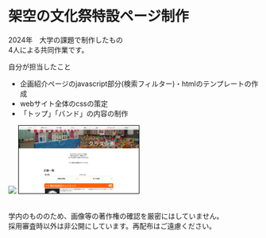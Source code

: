# 架空の文化祭特設ページ制作

2024年　大学の課題で制作したもの<br>
4人による共同作業です。

自分が担当したこと
- 企画紹介ページのjavascript部分(検索フィルター)・htmlのテンプレートの作成
- webサイト全体のcssの策定
- 「トップ」「バンド」の内容の制作

<img src="https://github.com/zakky-daily/school-festival-event-website/blob/main/screenshot1.png" width=48%> <img src="https://github.com/zakky-daily/school-festival-event-website/blob/main/screenshot2.png" width=48% style="border: 1px black solid;">

<br>
学内のもののため、画像等の著作権の確認を厳密にはしていません。<br>
採用審査時以外は非公開にしています。再配布はご遠慮ください。
